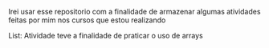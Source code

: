 Irei usar esse repositorio com a finalidade de armazenar algumas atividades feitas por mim nos cursos que estou realizando

List: Atividade teve a finalidade de praticar o uso de arrays
